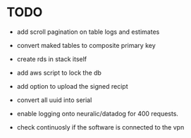 
# TODO

- add scroll pagination on table logs and estimates
- convert maked tables to composite primary key

- create rds in stack itself
- add aws script to lock the db
- add option to upload the signed recipt
- convert all uuid into serial
 
- enable logging onto neuralic/datadog for 400 requests.
- check continuosly if the software is connected to the vpn